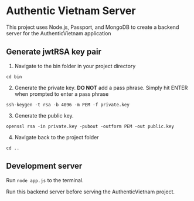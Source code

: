 # Authentic Vietnam Server
This project uses Node.js, Passport, and MongoDB to create a backend server 
for the AuthenticVietnam application

## Generate jwtRSA key pair
1. Navigate to the bin folder in your project directory
```
cd bin
```
2. Generate the private key. **DO NOT** add a pass phrase. Simply hit ENTER when prompted to enter a pass phrase
```
ssh-keygen -t rsa -b 4096 -m PEM -f private.key
```
3. Generate the public key.
```
openssl rsa -in private.key -pubout -outform PEM -out public.key
```
4. Navigate back to the project folder
```
cd ..
```

## Development server
Run ```node app.js``` to the terminal. 

Run this backend server before serving the AuthenticVietnam project.